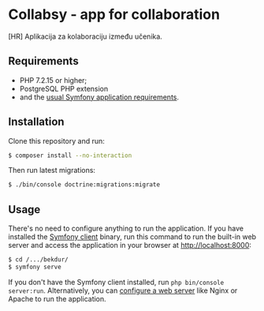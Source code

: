 Collabsy - app for collaboration
========================

[HR] Aplikacija za kolaboraciju između učenika.

Requirements
------------

  * PHP 7.2.15 or higher;
  * PostgreSQL PHP extension
  * and the [usual Symfony application requirements][2].

Installation
------------

Clone this repository and run:

```bash
$ composer install --no-interaction
```

Then run latest migrations:

```bash
$ ./bin/console doctrine:migrations:migrate
```

Usage
-----

There's no need to configure anything to run the application. If you have
installed the [Symfony client][4] binary, run this command to run the built-in
web server and access the application in your browser at <http://localhost:8000>:

```bash
$ cd /.../bekdur/
$ symfony serve
```

If you don't have the Symfony client installed, run `php bin/console server:run`.
Alternatively, you can [configure a web server][3] like Nginx or Apache to run
the application.

[2]: https://symfony.com/doc/current/reference/requirements.html
[3]: https://symfony.com/doc/current/cookbook/configuration/web_server_configuration.html
[4]: https://symfony.com/download
